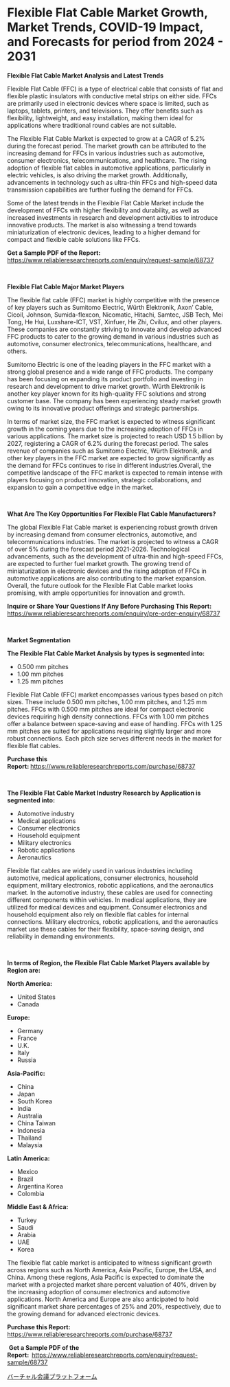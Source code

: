 <p><h1>Flexible Flat Cable Market Growth, Market Trends, COVID-19 Impact, and Forecasts for period from 2024 - 2031</h1></p><p><strong>Flexible Flat Cable Market Analysis and Latest Trends</strong></p>
<p><p>Flexible Flat Cable (FFC) is a type of electrical cable that consists of flat and flexible plastic insulators with conductive metal strips on either side. FFCs are primarily used in electronic devices where space is limited, such as laptops, tablets, printers, and televisions. They offer benefits such as flexibility, lightweight, and easy installation, making them ideal for applications where traditional round cables are not suitable.</p><p>The Flexible Flat Cable Market is expected to grow at a CAGR of 5.2% during the forecast period. The market growth can be attributed to the increasing demand for FFCs in various industries such as automotive, consumer electronics, telecommunications, and healthcare. The rising adoption of flexible flat cables in automotive applications, particularly in electric vehicles, is also driving the market growth. Additionally, advancements in technology such as ultra-thin FFCs and high-speed data transmission capabilities are further fueling the demand for FFCs.</p><p>Some of the latest trends in the Flexible Flat Cable Market include the development of FFCs with higher flexibility and durability, as well as increased investments in research and development activities to introduce innovative products. The market is also witnessing a trend towards miniaturization of electronic devices, leading to a higher demand for compact and flexible cable solutions like FFCs.</p></p>
<p><strong>Get a Sample PDF of the Report:&nbsp;</strong> <a href="https://www.reliableresearchreports.com/enquiry/request-sample/68737">https://www.reliableresearchreports.com/enquiry/request-sample/68737</a></p>
<p>&nbsp;</p>
<p><strong>Flexible Flat Cable Major Market Players</strong></p>
<p><p>The flexible flat cable (FFC) market is highly competitive with the presence of key players such as Sumitomo Electric, Würth Elektronik, Axon’ Cable, Cicoil, Johnson, Sumida-flexcon, Nicomatic, Hitachi, Samtec, JSB Tech, Mei Tong, He Hui, Luxshare-ICT, VST, Xinfuer, He Zhi, Cvilux, and other players. These companies are constantly striving to innovate and develop advanced FFC products to cater to the growing demand in various industries such as automotive, consumer electronics, telecommunications, healthcare, and others.</p><p>Sumitomo Electric is one of the leading players in the FFC market with a strong global presence and a wide range of FFC products. The company has been focusing on expanding its product portfolio and investing in research and development to drive market growth. Würth Elektronik is another key player known for its high-quality FFC solutions and strong customer base. The company has been experiencing steady market growth owing to its innovative product offerings and strategic partnerships.</p><p>In terms of market size, the FFC market is expected to witness significant growth in the coming years due to the increasing adoption of FFCs in various applications. The market size is projected to reach USD 1.5 billion by 2027, registering a CAGR of 6.2% during the forecast period. The sales revenue of companies such as Sumitomo Electric, Würth Elektronik, and other key players in the FFC market are expected to grow significantly as the demand for FFCs continues to rise in different industries.Overall, the competitive landscape of the FFC market is expected to remain intense with players focusing on product innovation, strategic collaborations, and expansion to gain a competitive edge in the market.</p></p>
<p>&nbsp;</p>
<p><strong>What Are The Key Opportunities For Flexible Flat Cable Manufacturers?</strong></p>
<p><p>The global Flexible Flat Cable market is experiencing robust growth driven by increasing demand from consumer electronics, automotive, and telecommunications industries. The market is projected to witness a CAGR of over 5% during the forecast period 2021-2026. Technological advancements, such as the development of ultra-thin and high-speed FFCs, are expected to further fuel market growth. The growing trend of miniaturization in electronic devices and the rising adoption of FFCs in automotive applications are also contributing to the market expansion. Overall, the future outlook for the Flexible Flat Cable market looks promising, with ample opportunities for innovation and growth.</p></p>
<p><strong>Inquire or Share Your Questions If Any Before Purchasing This Report:</strong> <a href="https://www.reliableresearchreports.com/enquiry/pre-order-enquiry/68737">https://www.reliableresearchreports.com/enquiry/pre-order-enquiry/68737</a></p>
<p>&nbsp;</p>
<p><strong>Market Segmentation</strong></p>
<p><strong>The Flexible Flat Cable Market Analysis by types is segmented into:</strong></p>
<p><ul><li>0.500 mm pitches</li><li>1.00 mm pitches</li><li>1.25 mm pitches</li></ul></p>
<p><p>Flexible Flat Cable (FFC) market encompasses various types based on pitch sizes. These include 0.500 mm pitches, 1.00 mm pitches, and 1.25 mm pitches. FFCs with 0.500 mm pitches are ideal for compact electronic devices requiring high density connections. FFCs with 1.00 mm pitches offer a balance between space-saving and ease of handling. FFCs with 1.25 mm pitches are suited for applications requiring slightly larger and more robust connections. Each pitch size serves different needs in the market for flexible flat cables.</p></p>
<p><strong>Purchase this Report:&nbsp;</strong><a href="https://www.reliableresearchreports.com/purchase/68737">https://www.reliableresearchreports.com/purchase/68737</a></p>
<p>&nbsp;</p>
<p><strong>The Flexible Flat Cable Market Industry Research by Application is segmented into:</strong></p>
<p><ul><li>Automotive industry</li><li>Medical applications</li><li>Consumer electronics</li><li>Household equipment</li><li>Military electronics</li><li>Robotic applications</li><li>Aeronautics</li></ul></p>
<p><p>Flexible flat cables are widely used in various industries including automotive, medical applications, consumer electronics, household equipment, military electronics, robotic applications, and the aeronautics market. In the automotive industry, these cables are used for connecting different components within vehicles. In medical applications, they are utilized for medical devices and equipment. Consumer electronics and household equipment also rely on flexible flat cables for internal connections. Military electronics, robotic applications, and the aeronautics market use these cables for their flexibility, space-saving design, and reliability in demanding environments.</p></p>
<p>&nbsp;</p>
<p><strong>In terms of Region, the Flexible Flat Cable Market Players available by Region are:</strong></p>
<p>
    <p> <strong> North America: </strong>
        <ul>
            <li>United States</li>
            <li>Canada</li>
        </ul>
        </p> 
    <p> <strong> Europe: </strong>
        <ul>
            <li>Germany</li>
            <li>France</li>
            <li>U.K.</li>
            <li>Italy</li>
            <li>Russia</li>
        </ul>
        </p> 
    <p> <strong> Asia-Pacific: </strong>
        <ul>
            <li>China</li>
            <li>Japan</li>
            <li>South Korea</li>
            <li>India</li>
            <li>Australia</li>
            <li>China Taiwan</li>
            <li>Indonesia</li>
            <li>Thailand</li>
            <li>Malaysia</li>
        </ul>
        </p> 
    <p> <strong> Latin America: </strong>
        <ul>
            <li>Mexico</li>
            <li>Brazil</li>
            <li>Argentina Korea</li>
            <li>Colombia</li>
        </ul>
        </p> 
    <p> <strong> Middle East & Africa: </strong>
        <ul>
            <li>Turkey</li>
            <li>Saudi</li>
            <li>Arabia</li>
            <li>UAE</li>
            <li>Korea</li>
        </ul>
    </p>
    </p>
<p><p>The flexible flat cable market is anticipated to witness significant growth across regions such as North America, Asia Pacific, Europe, the USA, and China. Among these regions, Asia Pacific is expected to dominate the market with a projected market share percent valuation of 40%, driven by the increasing adoption of consumer electronics and automotive applications. North America and Europe are also anticipated to hold significant market share percentages of 25% and 20%, respectively, due to the growing demand for advanced electronic devices.</p></p>
<p><strong>Purchase this Report: </strong><a href="https://www.reliableresearchreports.com/purchase/68737">https://www.reliableresearchreports.com/purchase/68737</a></p>
<p>&nbsp;<strong>Get a Sample PDF of the Report:&nbsp;&nbsp;</strong><a href="https://www.reliableresearchreports.com/enquiry/request-sample/68737">https://www.reliableresearchreports.com/enquiry/request-sample/68737</a></p>
<p><strong></strong></p>
<p><p><a href="https://github.com/qwpelcjko9242629/Market-Research-Report-List-1/blob/main/263492612438.md">バーチャル会議プラットフォーム</a></p></p>